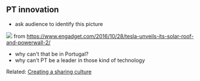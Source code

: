 ## PT innovation

- ask audience to identify this picture

![](https://s.aolcdn.com/hss/storage/midas/90d13cd5b525cd08d49e9f63eea257c1/204527369/1028_tesla-3-ed.jpg)
from https://www.engadget.com/2016/10/28/tesla-unveils-its-solar-roof-and-powerwall-2/
  * why can't that be in Portugal?
  * why can't PT be a leader in those kind of technology

Related:
[Creating a sharing culture](Creating-a-sharing-culture.md)
